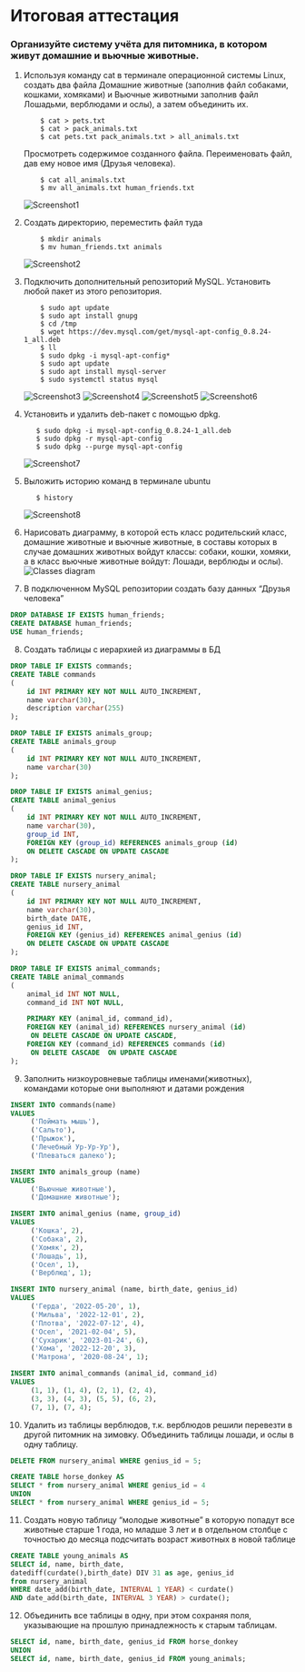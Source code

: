 # Итоговая аттестация

### Организуйте систему учёта для питомника, в котором живут домашние и вьючные животные.

1. Используя команду cat в терминале операционной системы Linux, создать два файла 
    Домашние животные (заполнив файл собаками, кошками, хомяками) и Вьючные животными
    заполнив файл Лошадьми, верблюдами и ослы), а затем объединить их. 
    ```shell
        $ cat > pets.txt
        $ cat > pack_animals.txt
        $ cat pets.txt pack_animals.txt > all_animals.txt
    ```

    Просмотреть содержимое созданного файла. Переименовать файл, дав ему новое имя (Друзья человека).

    ```shell
        $ cat all_animals.txt
        $ mv all_animals.txt human_friends.txt
    ```
    ![Screenshot1](images/1.png)

2. Создать директорию, переместить файл туда
    ```shell
        $ mkdir animals
        $ mv human_friends.txt animals
    ```
    ![Screenshot2](images/2.png)
    
3. Подключить дополнительный репозиторий MySQL. Установить любой пакет
   из этого репозитория.
    ```shell
        $ sudo apt update
        $ sudo apt install gnupg
        $ cd /tmp
        $ wget https://dev.mysql.com/get/mysql-apt-config_0.8.24-1_all.deb
        $ ll
        $ sudo dpkg -i mysql-apt-config*
        $ sudo apt update
        $ sudo apt install mysql-server
        $ sudo systemctl status mysql
    ```
    ![Screenshot3](images/3.png)
    ![Screenshot4](images/4.png)
    ![Screenshot5](images/5.png)
    ![Screenshot6](images/6.png)

4. Установить и удалить deb-пакет с помощью dpkg.

   ```shell
      $ sudo dpkg -i mysql-apt-config_0.8.24-1_all.deb
      $ sudo dpkg -r mysql-apt-config
      $ sudo dpkg --purge mysql-apt-config
   ```
   ![Screenshot7](images/7.png)
 
5. Выложить историю команд в терминале ubuntu
   ```shell
      $ history
   ```
   ![Screenshot8](images/8.png)
   
6. Нарисовать диаграмму, в которой есть класс родительский класс, домашние животные и вьючные животные, в составы которых в случае домашних животных войдут классы: собаки, кошки, хомяки, а в класс вьючные животные войдут: Лошади, верблюды и ослы).
   ![Classes diagram](images/animals-nursery-accounting.drawio.png)

7. В подключенном MySQL репозитории создать базу данных “Друзья человека”
```sql
DROP DATABASE IF EXISTS human_friends;
CREATE DATABASE human_friends;
USE human_friends;
```

8. Создать таблицы с иерархией из диаграммы в БД
```sql
DROP TABLE IF EXISTS commands;
CREATE TABLE commands
(
    id INT PRIMARY KEY NOT NULL AUTO_INCREMENT,
    name varchar(30),
    description varchar(255)
);

DROP TABLE IF EXISTS animals_group;
CREATE TABLE animals_group
(
    id INT PRIMARY KEY NOT NULL AUTO_INCREMENT,
    name varchar(30)
);

DROP TABLE IF EXISTS animal_genius;
CREATE TABLE animal_genius
(
    id INT PRIMARY KEY NOT NULL AUTO_INCREMENT,
    name varchar(30),
    group_id INT,
    FOREIGN KEY (group_id) REFERENCES animals_group (id)
    ON DELETE CASCADE ON UPDATE CASCADE
);

DROP TABLE IF EXISTS nursery_animal;
CREATE TABLE nursery_animal
(
    id INT PRIMARY KEY NOT NULL AUTO_INCREMENT,
    name varchar(30),
    birth_date DATE,
    genius_id INT,
    FOREIGN KEY (genius_id) REFERENCES animal_genius (id)
    ON DELETE CASCADE ON UPDATE CASCADE
);

DROP TABLE IF EXISTS animal_commands;
CREATE TABLE animal_commands
(
    animal_id INT NOT NULL,
    command_id INT NOT NULL,

    PRIMARY KEY (animal_id, command_id),
    FOREIGN KEY (animal_id) REFERENCES nursery_animal (id)
     ON DELETE CASCADE ON UPDATE CASCADE,
    FOREIGN KEY (command_id) REFERENCES commands (id)
     ON DELETE CASCADE  ON UPDATE CASCADE
);
```

9. Заполнить низкоуровневые таблицы именами(животных), командами которые они выполняют и датами рождения
```sql
INSERT INTO commands(name)
VALUES
	 ('Поймать мышь'),
	 ('Сальто'),
	 ('Прыжок'),
	 ('Лечебный Ур-Ур-Ур'),
	 ('Плеваться далеко');

INSERT INTO animals_group (name)
VALUES
	 ('Вьючные животные'),
	 ('Домашние животные');

INSERT INTO animal_genius (name, group_id)
VALUES
	 ('Кошка', 2),
	 ('Собака', 2),
	 ('Хомяк', 2),
	 ('Лошадь', 1),
	 ('Осел', 1),
	 ('Верблюд', 1);

INSERT INTO nursery_animal (name, birth_date, genius_id)
VALUES
	 ('Герда', '2022-05-20', 1),
	 ('Мильва', '2022-12-01', 2),
	 ('Плотва', '2022-07-12', 4),
	 ('Осел', '2021-02-04', 5),
	 ('Сухарик', '2023-01-24', 6),
	 ('Хома', '2022-12-20', 3),
	 ('Матрона', '2020-08-24', 1);

INSERT INTO animal_commands (animal_id, command_id)
VALUES
	 (1, 1), (1, 4), (2, 1), (2, 4),
	 (3, 3), (4, 3), (5, 5), (6, 2),
	 (7, 1), (7, 4);
```

10. Удалить из таблицы верблюдов, т.к. верблюдов решили перевезти в другой питомник на зимовку. Объединить таблицы лошади, и ослы в одну таблицу.
```sql
DELETE FROM nursery_animal WHERE genius_id = 5;

CREATE TABLE horse_donkey AS
SELECT * from nursery_animal WHERE genius_id = 4
UNION
SELECT * from nursery_animal WHERE genius_id = 5;
```

11. Создать новую таблицу “молодые животные” в которую попадут все животные старше 1 года, но младше 3 лет и в отдельном столбце с точностью до месяца подсчитать возраст животных в новой таблице
```sql  
CREATE TABLE young_animals AS
SELECT id, name, birth_date, 
datediff(curdate(),birth_date) DIV 31 as age, genius_id 
from nursery_animal 
WHERE date_add(birth_date, INTERVAL 1 YEAR) < curdate() 
AND date_add(birth_date, INTERVAL 3 YEAR) > curdate();
```
           
12. Объединить все таблицы в одну, при этом сохраняя поля, указывающие на прошлую принадлежность к старым таблицам.
```sql
SELECT id, name, birth_date, genius_id FROM horse_donkey
UNION
SELECT id, name, birth_date, genius_id FROM young_animals;
```
